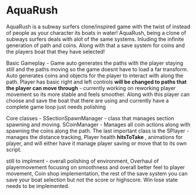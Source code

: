 # AquaRush
AquaRush is a subway surfers clone/inspired game with the twist of instead of people as your character its boats in water! AquaRush, being a clone of subways surfers deals with alot of the same systems. Inluding the infinite generation of path and coins. Along with that a save system for coins and the players boat that they have selected! 

Basic Gameplay - Game auto generates the paths with the player staying still and the paths moving so the game doesnt have to load a far transform. Auto generates coins and objects for the player to interact with along the path. Player has basic right and left controls
**will be changed to paths that the player can move through** - currently working on reworking player movement so its more stable and feels smoother. Along with this player can choose and save the boat 
that there are using and currently have a complete game loop just needs polishing

Core classes - SSectionSpawnManager - class that manages section spawning and moving. SCoinManager - Manages all coin actions along with spawning the coins along the path. The last important class is the SPlayer - manages the distance tracking, Player health **hitsToTake**
, animations for player, and will either have it manage player saving or move that to its own script.

still to implment - overall polishing of environment, Overhaul of playermovement focusing on smoothness and overall better feel to player movement, Coin shop implementation, the rest of the save system you can save your boat selection but not the score or highscore. 
Win lose state needs to be implemented. 
